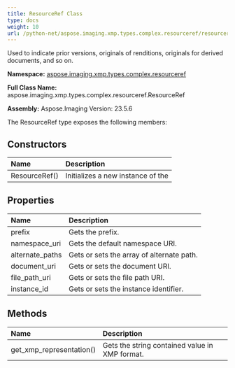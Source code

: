 ```yaml
---
title: ResourceRef Class
type: docs
weight: 10
url: /python-net/aspose.imaging.xmp.types.complex.resourceref/resourceref/
---
```


Used to indicate prior versions, originals of renditions, originals for derived documents, and so on.

**Namespace:** [aspose.imaging.xmp.types.complex.resourceref](/imaging/python-net/aspose.imaging.xmp.types.complex.resourceref/)

**Full Class Name:** aspose.imaging.xmp.types.complex.resourceref.ResourceRef

**Assembly:**  Aspose.Imaging Version: 23.5.6

The ResourceRef type exposes the following members:
## **Constructors**
|**Name**|**Description**|
| :- | :- |
|ResourceRef()|Initializes a new instance of the|
## **Properties**
|**Name**|**Description**|
| :- | :- |
|prefix|Gets the prefix.|
|namespace_uri|Gets the default namespace URI.|
|alternate_paths|Gets or sets the array of alternate path.|
|document_uri|Gets or sets the document URI.|
|file_path_uri|Gets or sets the file path URI.|
|instance_id|Gets or sets the instance identifier.|
## **Methods**
|**Name**|**Description**|
| :- | :- |
|get_xmp_representation()|Gets the string contained value in XMP format.|
